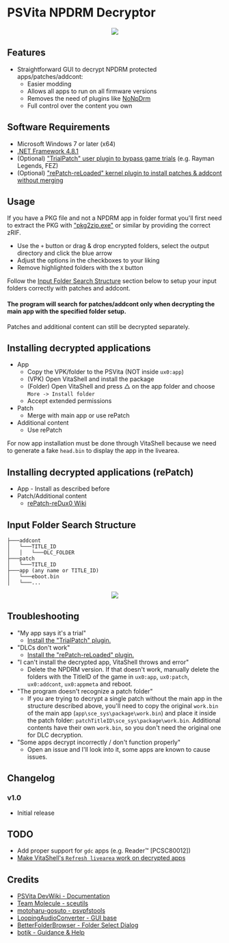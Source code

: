 # PSVita NPDRM Decryptor
<p align="center"> <img src="https://i.imgur.com/piWq0Dj.png"> </p>

## Features
- Straightforward GUI to decrypt NPDRM protected apps/patches/addcont:
    - Easier modding
    - Allows all apps to run on all firmware versions
    - Removes the need of plugins like [NoNpDrm](https://github.com/TheOfficialFloW/NoNpDrm)
    - Full control over the content you own

## Software Requirements
- Microsoft Windows 7 or later (x64)
- [.NET Framework 4.8.1](https://dotnet.microsoft.com/en-us/download/dotnet-framework/net481)
- (Optional) ["TrialPatch" user plugin to bypass game trials](https://github.com/SuleMareVientu/TrialPatch-PSV/releases/latest) (e.g. Rayman Legends, FEZ)
- (Optional) ["rePatch-reLoaded" kernel plugin to install patches & addcont without merging](https://github.com/SonicMastr/rePatch-reLoaded/releases/latest)

## Usage
If you have a PKG file and not a NPDRM app in folder format you'll first need to extract the PKG with ["pkg2zip.exe"](https://github.com/lusid1/pkg2zip/releases/latest) or similar by providing the correct zRIF.

 - Use the `+` button or drag & drop encrypted folders, select the output directory and click the blue arrow
 - Adjust the options in the checkboxes to your liking
 - Remove highlighted folders with the `X` button

Follow the [Input Folder Search Structure](#Input-Folder-Search-Structure) section below to setup your input folders correctly with patches and addcont.

#### The program will search for patches/addcont only when decrypting the main app with the specified folder setup.

Patches and additional content can still be decrypted separately.

## Installing decrypted applications
- App
    - Copy the VPK/folder to the PSVita (NOT inside `ux0:app`)
    - (VPK) Open VitaShell and install the package
    - (Folder) Open VitaShell and press △ on the app folder and choose `More -> Install folder`
    - Accept extended permissions
- Patch
    - Merge with main app or use rePatch
- Additional content
    - Use rePatch

For now app installation must be done through VitaShell because we need to generate a fake `head.bin` to display the app in the livearea.

## Installing decrypted applications (rePatch)
- App - Install as described before
- Patch/Additional content
    - [rePatch-reDux0 Wiki](https://github.com/dots-tb/rePatch-reDux0/wiki/)

## Input Folder Search Structure

```
├───addcont
│   └───TITLE_ID
│   │   └───DLC_FOLDER
├───patch
│   └───TITLE_ID
├───app (any name or TITLE_ID)
│   └───eboot.bin
│   └───...
```
<p align="center"> <img src="https://i.imgur.com/dvYhB2o.png"> </p>

## Troubleshooting
- "My app says it's a trial"
    - [Install the "TrialPatch" plugin.](https://github.com/SuleMareVientu/TrialPatch-PSV/releases/latest)
- "DLCs don't work"
    - [Install the "rePatch-reLoaded" plugin.](https://github.com/SonicMastr/rePatch-reLoaded/releases/latest)
- "I can't install the decrypted app, VitaShell throws and error"
    - Delete the NPDRM version. If that doesn't work, manually delete the folders with the TitleID of the game in `ux0:app`, `ux0:patch`, `ux0:addcont`, `ux0:appmeta` and reboot.
- "The program doesn't recognize a patch folder"
    - If you are trying to decrypt a single patch without the main app in the structure described above, you'll need to copy the original `work.bin` of the main app (`app\sce_sys\package\work.bin`) and place it inside the patch folder: `patchTitleID\sce_sys\package\work.bin`. Additional contents have their own `work.bin`, so you don't need the original one for DLC decryption.
- "Some apps decrypt incorrectly / don't function properly"
    - Open an issue and I'll look into it, some apps are known to cause issues.

## Changelog

### v1.0
- Initial release

## TODO
- Add proper support for `gdc` apps (e.g. Reader™ [PCSC80012])
- [Make VitaShell's `Refresh livearea` work on decrypted apps](https://github.com/TheOfficialFloW/VitaShell/blob/master/package_installer.c#L222)

## Credits
- [PSVita DevWiki - Documentation](https://www.psdevwiki.com)
- [Team Molecule - sceutils](https://github.com/TeamMolecule/sceutils)
- [motoharu-gosuto - psvpfstools](https://github.com/motoharu-gosuto/psvpfstools)
- [LoopingAudioConverter - GUI base](https://github.com/libertyernie/LoopingAudioConverter)
- [BetterFolderBrowser - Folder Select Dialog](https://github.com/Willy-Kimura/BetterFolderBrowser)
- ​[botik - Guidance & Help](https://gbatemp.net/members/botik.433115/)
